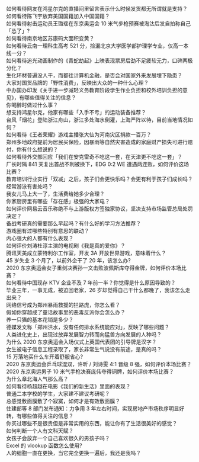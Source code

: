 如何看待网友在鸿星尔克的直播间里留言表示什么时候发货都无所谓就是支持？  
如何看待陈飞宇放弃美国国籍加入中国国籍？  
如何看待射击运动员王璐瑶在东京奥运会 10 米气步枪预赛被淘汰后发自拍称自己「怂了」?  
如何看待南京地区苏康码大面积变黄？  
如何看待云南一理科生高考 521 分，捡漏北京大学医学部护理学专业，仅高一本线一分？  
如何看待追光动画制作的《青蛇劫起》上映表现票房后劲不足疲软无力，口碑两极分化？  
生化环材普遍没人干，而都往计算机金融，是否会对国家外来发展埋下隐患？  
大家对国货品牌的「野性消费」，反映出大众的一种什么心理？  
中办国办印发《关于进一步减轻义务教育阶段学生作业负担和校外培训负担的意见》，有哪些值得关注的信息？  
你喝醉时做过什么事？  
想支持鸿星尔克，他家有哪些「入手不亏」的运动装备推荐？  
台风「烟花」登陆浙江舟山，浙江多处海水倒灌，上海严阵以待，目前当地情况如何？  
如何看待《王者荣耀》游戏主播张大仙为河南灾区捐款一百万？  
郑州多地政府提前为居民买保险，因暴雨等自然灾害造成的家庭财产损失可进行赔付，你有什么想说的？  
如何看待外交部回应「我们在安克雷奇不吃这一套，在天津更不吃这一套」？  
厂长时隔 841 天复出首战不利被换下，EDG 0:2 WE 遭遇两连败，如何评价这场比赛？  
教育培训行业实行「双减」之后，孩子们会更快乐吗？会更有利于孩子们成长吗？  
经常游泳有害处吗？  
我女儿马上大一了，生活费给她多少合理？  
你家厨房里有哪些「存在感」极强的大家电？  
如何评价网易云音乐称绝不与上游版权方签独家协议，坚决支持市场监管总局处罚决定？  
备战考研真的需要那么早起吗？有什么好的学习方法推荐？  
游戏圈有过哪些特别有意思的联动？  
内心强大的人都有什么表现？  
如何评价刘涛杜淳主演的电视剧《我是真的爱你》？  
腾讯天美成立蒙特利尔工作室，开发 3A 开放世界游戏，意味着什么？  
45 岁失业 3 个月了，以前外企干了 20 年，该怎么办?  
2020 东京奥运会女子重剑决赛孙一文击败波佩斯库夺得金牌，如何评价本场比赛？  
如何看待中国现存 KTV 企业不及 7 年前一半？你觉得是什么原因导致的？  
毕业三年，一事无成，被迫回老家，26 岁却觉得自己干什么都晚了，我该怎么走出来？  
网络信号成为郑州暴雨救援的拦路虎，你怎么看？  
假如你穿越成了童话故事里的恶毒反派你会怎么办？  
养一只猫的基本花销是多少？  
德媒发文称「郑州洪水，没有任何排水系统能应对」，反映了哪些问题？  
人类进化史上，出现过放弃发展智力转而向猛兽方向发展的人种吗？  
为什么 2020 东京奥运会入场仪式上英国代表团的引导牌是汉字？  
女生被电子信息工程录取了，家长非常生气说没有前途，是真的吗？  
15 万落地买什么车开着舒服省心?  
2020 东京奥运会乒乓球混双，许昕 / 刘诗雯 4:1 晋级 8 强，如何评价本场比赛？  
2020 东京奥运男子 10 米气手枪决赛庞伟夺得铜牌，如何评价本场比赛？  
为什么章北海人气那么高？  
如何看待杨超越在电影《我们的新生活》里面的表现？  
普通二本学校的学生，大家建不建议考研呢？  
总感觉敷面膜敷了个寂寞，如何才是有效敷面膜？  
住建部等 8 部门发布通知：力争用 3 年左右时间，实现房地产市场秩序明显好转，有哪些值得关注的信息？  
你买过哪些不是很贵但是非常实用的东西，能让你有了生活很美好的感觉？  
如何判断一个人有文科天赋？  
女孩子会放弃一个自己喜欢很久的男孩子吗？  
Excel 的 vlookup 函数怎么使用?  
人的细胞一直在更换，当它完全更换一遍后，我还是我吗？  
